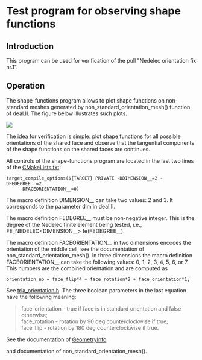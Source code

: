 <h1>Test program for observing shape functions</h1>

<h2> Introduction </h2>

This program can be used for verification of the pull "Nedelec orientation fix nr.1".

<h2> Operation </h2>

The shape-functions program allows to plot shape functions on non-standard meshes
generated by non_standard_orientation_mesh() function of deal.II.
The figure below illustrates such plots.

![][fig-shape-finctions]

The idea for verification is simple: plot shape functions for all possible
orientations of the shared face and observe that the tangential components 
of the shape functions on the shared faces are continues.

All controls of the shape-functions program are located in the last two lines of the 
[CMakeLists.txt](https://github.com/cembooks/toolbox/blob/main/shape-functions/CMakeLists.txt):

    target_compile_options(${TARGET} PRIVATE -DDIMENSION__=2 -DFEDEGREE__=2
         -DFACEORIENTATION__=0)

The macro definition DIMENSION__ can take two values: 2 and 3.  It corresponds to the parameter dim
in deal.II.

The macro definition FEDEGREE__ must be non-negative integer. This is the degree of the Nedelec
finite element being tested, i.e., FE_NEDELEC<DIMENSION__> fe(FEDEGREE__).

The macro definition FACEORIENTATION__ in two dimensions encodes the orientation of the middle cell,
see the documentation of non_standard_orientation_mesh(). In three dimensions the macro definition
FACEORIENTATION__ can take the following values: 0, 1, 2, 3, 4, 5, 6, or 7. This numbers are
the combined orientation and are computed as

    orientation_no = face_flip*4 + face_rotation*2 + face_orientation*1;

See
[tria_orientation.h](https://github.com/dealii/dealii/blob/master/include/deal.II/grid/tria_orientation.h).
The three boolean parameters in the last equation have the following meaning:

>face_orientation - true if face is in standard orientation and false otherwise;  
>face_rotation - rotation by 90 deg counterclockwise if true;  
>face_flip - rotation by 180 deg counterclockwise if true.  

See the documentation of
[GeometryInfo<dim>](https://dealii.org/current/doxygen/deal.II/structGeometryInfo.html)

and documentation of non_standard_orientation_mesh().

[fig-shape-finctions]: doc/figure.svg

